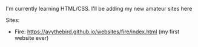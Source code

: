 I'm currently learning HTML/CSS. I'll be adding my new amateur sites here

Sites:
- Fire: https://avythebird.github.io/websites/fire/index.html (my first website ever)
